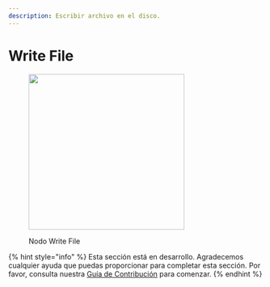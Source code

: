 ```yaml
---
description: Escribir archivo en el disco.
---
```


# Write File

<figure><img src="../../../.gitbook/assets/image--13---1---1-.png" alt="" width="308"><figcaption><p>Nodo Write File</p></figcaption></figure>

{% hint style="info" %}
Esta sección está en desarrollo. Agradecemos cualquier ayuda que puedas proporcionar para completar esta sección. Por favor, consulta nuestra [Guía de Contribución](../../../contributing/) para comenzar.
{% endhint %}
